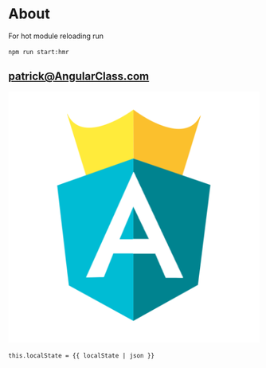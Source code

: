 # About

For hot module reloading run

`npm run start:hmr`

## patrick@AngularClass.com

![Logo](../%common/images/avatar.png)

`this.localState = {{ localState | json }}`
